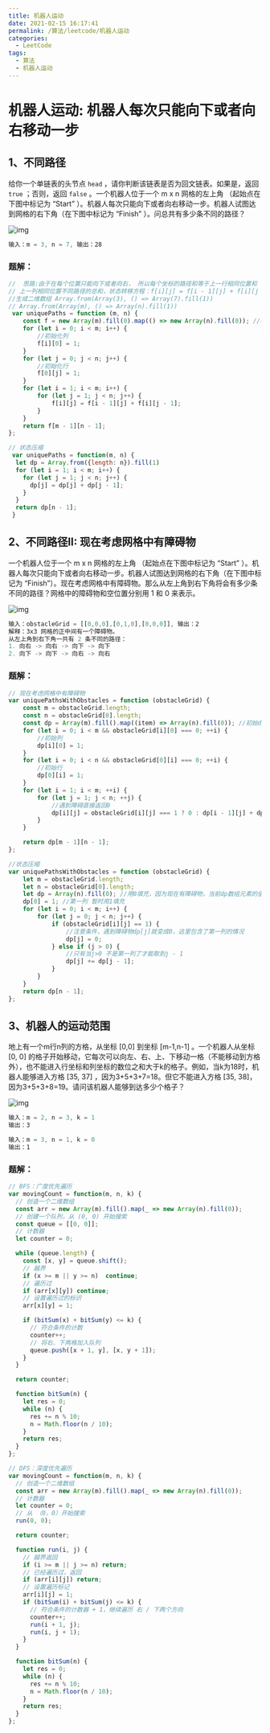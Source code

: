 ```yaml
---
title: 机器人运动
date: 2021-02-15 16:17:41
permalink: /算法/leetcode/机器人运动
categories:
  - LeetCode
tags:
  - 算法
  - 机器人运动
---
```

# 机器人运动: 机器人每次只能向下或者向右移动一步

## 1、不同路径

给你一个单链表的头节点 `head` ，请你判断该链表是否为回文链表。如果是，返回 `true` ；否则，返回 `false` 。一个机器人位于一个 m x n 网格的左上角 （起始点在下图中标记为 “Start” ）。机器人每次只能向下或者向右移动一步。机器人试图达到网格的右下角（在下图中标记为 “Finish” ）。问总共有多少条不同的路径？

![img](./images/algorithm/62.png)

```javascript
输入：m = 3, n = 7, 输出：28
```

### 题解：

```javascript
//  思路:由于在每个位置只能向下或者向右， 所以每个坐标的路径和等于上一行相同位置和
// 上一列相同位置不同路径的总和，状态转移方程：f[i][j] = f[i - 1][j] + f[i][j - 1];
//生成二维数组 Array.from(Array(3), () => Array(7).fill(1))
// Array.from(Array(m), () => Array(n).fill(1))
 var uniquePaths = function (m, n) {
    const f = new Array(m).fill(0).map(() => new Array(n).fill(0)); //初始dp数组
    for (let i = 0; i < m; i++) {
        //初始化列
        f[i][0] = 1;
    }
    for (let j = 0; j < n; j++) {
        //初始化行
        f[0][j] = 1;
    }
    for (let i = 1; i < m; i++) {
        for (let j = 1; j < n; j++) {
            f[i][j] = f[i - 1][j] + f[i][j - 1];
        }
    }
    return f[m - 1][n - 1];
};

// 状态压缩
 var uniquePaths = function(m, n) {
  let dp = Array.from({length: n}).fill(1)
  for (let i = 1; i < m; i++) {
    for (let j = 1; j < n; j++) {
      dp[j] = dp[j] + dp[j - 1];
    }
  }
  return dp[n - 1];
 }
```

## 2、不同路径II: 现在考虑网格中有障碍物

一个机器人位于一个 m x n 网格的左上角 （起始点在下图中标记为 “Start” ）。机器人每次只能向下或者向右移动一步。机器人试图达到网格的右下角（在下图中标记为 “Finish”）。现在考虑网格中有障碍物。那么从左上角到右下角将会有多少条不同的路径？网格中的障碍物和空位置分别用 1 和 0 来表示。

![img](./images/algorithm/63.png)

```javascript
输入：obstacleGrid = [[0,0,0],[0,1,0],[0,0,0]], 输出：2
解释：3x3 网格的正中间有一个障碍物。
从左上角到右下角一共有 2 条不同的路径：
1. 向右 -> 向右 -> 向下 -> 向下
2. 向下 -> 向下 -> 向右 -> 向右
```

### 题解：

```javascript
// 现在考虑网格中有障碍物
var uniquePathsWithObstacles = function (obstacleGrid) {
    const m = obstacleGrid.length;
    const n = obstacleGrid[0].length;
    const dp = Array(m).fill().map((item) => Array(n).fill(0)); //初始dp数组
    for (let i = 0; i < m && obstacleGrid[i][0] === 0; ++i) {
        //初始列
        dp[i][0] = 1;
    }
    for (let i = 0; i < n && obstacleGrid[0][i] === 0; ++i) {
        //初始行
        dp[0][i] = 1;
    }
    for (let i = 1; i < m; ++i) {
        for (let j = 1; j < n; ++j) {
            //遇到障碍直接返回0
            dp[i][j] = obstacleGrid[i][j] === 1 ? 0 : dp[i - 1][j] + dp[i][j - 1];
        }
    }

    return dp[m - 1][n - 1];
};

//状态压缩
var uniquePathsWithObstacles = function (obstacleGrid) {
    let m = obstacleGrid.length;
    let n = obstacleGrid[0].length;
    let dp = Array(n).fill(0); //用0填充，因为现在有障碍物，当前dp数组元素的值还和obstacleGrid[i][j]有关
    dp[0] = 1; //第一列 暂时用1填充
    for (let i = 0; i < m; i++) {
        for (let j = 0; j < n; j++) {
            if (obstacleGrid[i][j] == 1) {
                //注意条件，遇到障碍物dp[j]就变成0，这里包含了第一列的情况
                dp[j] = 0;
            } else if (j > 0) {
                //只有当j>0 不是第一列了才能取到j - 1
                dp[j] += dp[j - 1];
            }
        }
    }
    return dp[n - 1];
};
```

## 3、机器人的运动范围

地上有一个m行n列的方格，从坐标 [0,0] 到坐标 [m-1,n-1] 。一个机器人从坐标 [0, 0] 的格子开始移动，它每次可以向左、右、上、下移动一格（不能移动到方格外），也不能进入行坐标和列坐标的数位之和大于k的格子。例如，当k为18时，机器人能够进入方格 [35, 37] ，因为3+5+3+7=18。但它不能进入方格 [35, 38]，因为3+5+3+8=19。请问该机器人能够到达多少个格子？

![img](./images/algorithm/13.png)

```javascript
输入：m = 2, n = 3, k = 1
输出：3

输入：m = 3, n = 1, k = 0
输出：1
```

### 题解：

```javascript
// BFS：广度优先遍历
var movingCount = function(m, n, k) {
  // 创造一个二维数组
  const arr = new Array(m).fill().map(_ => new Array(n).fill(0));
  // 创建一个队列，从 (0, 0) 开始搜索
  const queue = [[0, 0]];
  // 计数器
  let counter = 0;

  while (queue.length) {
    const [x, y] = queue.shift();
    // 越界
    if (x >= m || y >= n)  continue;
    // 遍历过
    if (arr[x][y]) continue;
    // 设置遍历过的标识
    arr[x][y] = 1;

    if (bitSum(x) + bitSum(y) <= k) {
      // 符合条件的计数
      counter++;
      // 将右、下两格加入队列
      queue.push([x + 1, y], [x, y + 1]);
    }
  }

  return counter;

  function bitSum(n) {
    let res = 0;
    while (n) {
      res += n % 10;
      n = Math.floor(n / 10);
    }
    return res;
  }
};

// DFS：深度优先遍历
var movingCount = function(m, n, k) {
  // 创造一个二维数组
  const arr = new Array(m).fill().map(_ => new Array(n).fill(0));
  // 计数器
  let counter = 0;
  // 从 （0，0）开始搜索
  run(0, 0);

  return counter;

  function run(i, j) {
    // 越界返回
    if (i >= m || j >= n) return;
    // 已经遍历过，返回
    if (arr[i][j]) return;
    // 设置遍历标记
    arr[i][j] = 1;
    if (bitSum(i) + bitSum(j) <= k) {
      // 符合条件的计数器 + 1，继续遍历 右 / 下两个方向
      counter++;
      run(i + 1, j);
      run(i, j + 1);
    }
  }

  function bitSum(n) {
    let res = 0;
    while (n) {
      res += n % 10;
      n = Math.floor(n / 10);
    }
    return res;
  }
};
```
